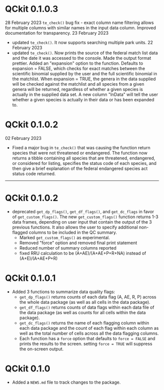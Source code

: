 # QCkit 0.1.0.3
28 February 2023 `te_check()` bug fix - exact column name filtering allows for multiple columns with similar names in the input data column. Improved documentation for transparency.
23 February 2023
* updated `te_check()`. It now supports searching multiple park units.
22 February 2023
* updated `te_check()`. Now prints the source of the federal match list data and the date it was accessed to the console. Made the output format prettier. Added an "expansion" option to the function. Defaults to expansion = FALSE, which checks for exact matches between the scientific binomial supplied by the user and the full scientific binomial in the matchlist. When expansion = TRUE, the genera in the data supplied will be checked against the matchlist and all species from a given genera will be returned, regardless of whether a given species is actually in the supplied data set. A new column "InData" will tell the user whether a given species is actually in their data or has been expanded to.


# QCkit 0.1.0.2
02 February 2023
* Fixed a major bug in `te_check()` that was causing the function return species that were not threatened or endangered. The function now returns a tibble containing all species that are threatened, endangered, or considered for listing, specifies the status code of each species, and then give a brief explanation of the federal endangered species act status code returned.

***

# QCkit 0.1.0.2

* deprecated `get_dp_flags()`, `get_df_flags()`, and `get_dc_flags` in favor of `get_custom_flags()`. The new `get_custom_flags()` function returns 1-3 data frames, depending on user input that contain the output of the 3 previous functions. It also allows the user to specify additional non-flagged columns to be included in the QC summary.
  * Marked `get_custom_flags()` as experimental.
  * Removed "force" option and removed final print statement
  * Reduced number of summary columns reported
  * fixed RRU calculation to be (A+AE)/(A+AE+P+R+NA) instead of (A+E)/(A+AE+P+R)

# QCkit 0.1.0.1

* Added 3 functions to summarize data quality flags:
  * `get_dp_flags()` returns counts of each data flag (A, AE, R, P) across the whole data package (as well as all cells in the data package).
  * `get_df_flags()` returns counts of data flags within each data file of the data package (as well as counts for all cells within the data package).
  * `get_dc_flags()` returns the name of each flagging column within each data package and the count of each flag within each column as well as the total number of cells across all the data flagging columns.
  * Each function has a `force` option that defaults to `force = FALSE` and prints the results to the screen. setting `force = TRUE` will suppress the on-screen output.

# QCkit 0.1.0

* Added a `NEWS.md` file to track changes to the package.
